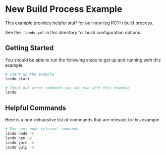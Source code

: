 New Build Process Example
=========================

This example provides helpful stuff for our new (eg RC1+) build process.

See the `.lando.yml` in this directory for build configuration options.

Getting Started
---------------

You should be able to run the following steps to get up and running with this example.

```bash
# Start up the example
lando start

# Check out other commands you can use with this example
lando
```

Helpful Commands
----------------

Here is a non-exhaustive list of commands that are relevant to this example.

```bash
# Run some node relevant commands
lando node -v
lando npm -v
lando yarn -v
lando gulp -v
```
